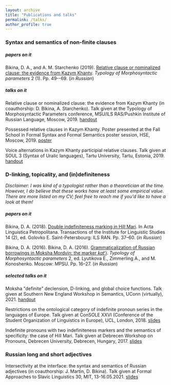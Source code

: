 ```yaml
---
layout: archive
title: "Publications and talks"
permalink: /talks/
author_profile: true
---
```


### Syntax and semantics of non-finite clauses
##### papers on it

Bikina, D. A., and A. M. Starchenko (2019). [Relative clause or nominalized clause: the evidence from Kazym Khanty](/files/BikinaStarchenko_2019_Khanty_RC.pdf). *Typology of Morphosyntactic parameters* 2 (1). Pp. 49--69. (*in Russian*) 

##### talks on it

Relative clause or nominalized clause: the evidence from Kazym Khanty (in coauthorship: D. Bikina, A. Starchenko). Talk given at the Typology of Morphosyntactic Parameters conference, MSU/ILS RAS/Pushkin Institute of Russian Language, Moscow, 2019. [handout](/files/ho_BikinaStarchenko_TMP2019.pdf)

Possessed relative clauses in Kazym Khanty. Poster presented at the Fall School in Formal Syntax and Formal Semantics poster session, HSE, Moscow, 2019. [poster](/files/poster_Bikina_FS2019.pdf)

Voice alternations in Kazym Khanty participial relative clauses. Talk given at SOUL 3 (Syntax of Uralic languages), Tartu University, Tartu, Estonia, 2019. [handout](/files/ho_Bikina_SOUL2019.pdf)

### D-linking, topicality, and (in)definiteness 
*Disclaimer: I was kind of a typologist rather than a theoretician at the time. However, I do believe that these works have at least some empirical value. There are more listed on my CV; feel free to reach me if you'd like to have a look at them!*
##### papers on it 

Bikina, D. A. (2018). [Double indefiniteness marking in Hill Mari](/files/Bikina2018_Acta.pdf). In Acta Linguistica Petropolitana. Transactions of the Institute for Linguistic Studies 14 (2), ed. Golovko E. Saint-Petersbourg: ILS RAN. Pp. 37–60. (*in Russian*)

Bikina, D. A. (2016). Bikina, D. A. (2016). [Grammaticalization of Russian borrowings in Moksha Mordvin: the marker *kat’i*](/files/Bikina2016_TMP.pdf). *Typology of Morphosyntactic parameters* 2, ed. Lyutikova E., Zimmerling A., and M. Konoshenko. Moscow: MPSU. Pp. 16–27. (*in Russian*)

##### selected talks on it

Moksha "definite" declension, D-linking, and global choice functions. Talk given at Southern New England Workshop in Semantics, UConn (virtually), 2021. [handout](https://snewsling.files.wordpress.com/2021/05/moksha_definite_declension-4.pdf)

Restrictions on the ontological category of indefinite pronoun series in the languages of Europe. Talk given at ConSOLE XXVI (Conference of the Student Organization of Linguistics in Europe), UCL, London, 2018. [slides](/files/Restrictions_on_the_Ontological_Category.pdf)

Indefinite pronouns with two indefiniteness markers and the semantics of specificity: the case of Hill Mari. Talk given at Debrecen Workshop on Pronouns, Debrecen University, Debrecen, Hungary, 2017. [slides](/files/Indefinite_Pronouns_with_Two_Indefiniten.pdf)







### Russian long and short adjectives

Intersectivity at the interface: the syntax and semantics of Russian adjectives (in coauthorship: J. Martin, D. Bikina). Talk given at Formal Approaches to Slavic Linguistics 30, MIT, 13-16.05.2021. [slides](/files/MartinBikina_2021_RussianAdjectives.pdf)



